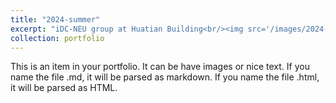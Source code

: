 ```yaml
---
title: "2024-summer"
excerpt: "iDC-NEU group at Huatian Building<br/><img src='/images/2024-summer.jpeg'>"
collection: portfolio
---
```


This is an item in your portfolio. It can be have images or nice text. If you name the file .md, it will be parsed as markdown. If you name the file .html, it will be parsed as HTML. 
